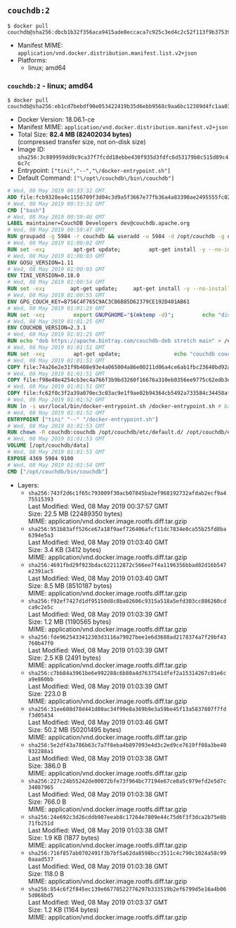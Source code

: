 ## `couchdb:2`

```console
$ docker pull couchdb@sha256:dbcb1b32f356aca9415ade8eccaca7c925c3ed4c2c52f113f9b3753994eee226
```

-	Manifest MIME: `application/vnd.docker.distribution.manifest.list.v2+json`
-	Platforms:
	-	linux; amd64

### `couchdb:2` - linux; amd64

```console
$ docker pull couchdb@sha256:eb1cd7bebdf90e053422419b35d6ebb9568c9aa6bc12389d4fc1aa037beed480
```

-	Docker Version: 18.06.1-ce
-	Manifest MIME: `application/vnd.docker.distribution.manifest.v2+json`
-	Total Size: **82.4 MB (82402034 bytes)**  
	(compressed transfer size, not on-disk size)
-	Image ID: `sha256:3c889959dd0c9ca37f7fcdd18ebbe430f935d3fdfc6d53179b8c515d89c46c7c`
-	Entrypoint: `["tini","--","\/docker-entrypoint.sh"]`
-	Default Command: `["\/opt\/couchdb\/bin\/couchdb"]`

```dockerfile
# Wed, 08 May 2019 00:33:32 GMT
ADD file:fcb9328ea4c1156709f3d04c3d9a5f3667e77fb36a4a83390ae2495555fc0238 in / 
# Wed, 08 May 2019 00:33:32 GMT
CMD ["bash"]
# Wed, 08 May 2019 00:59:46 GMT
LABEL maintainer=CouchDB Developers dev@couchdb.apache.org
# Wed, 08 May 2019 00:59:47 GMT
RUN groupadd -g 5984 -r couchdb && useradd -u 5984 -d /opt/couchdb -g couchdb couchdb
# Wed, 08 May 2019 01:00:02 GMT
RUN set -ex;         apt-get update;         apt-get install -y --no-install-recommends                 apt-transport-https                 ca-certificates                 dirmngr                 gnupg         ;         rm -rf /var/lib/apt/lists/*
# Wed, 08 May 2019 01:00:03 GMT
ENV GOSU_VERSION=1.11
# Wed, 08 May 2019 01:00:03 GMT
ENV TINI_VERSION=0.18.0
# Wed, 08 May 2019 01:00:54 GMT
RUN set -ex; 		apt-get update; 	apt-get install -y --no-install-recommends wget; 	rm -rf /var/lib/apt/lists/*; 		dpkgArch="$(dpkg --print-architecture | awk -F- '{ print $NF }')"; 		wget -O /usr/local/bin/gosu "https://github.com/tianon/gosu/releases/download/${GOSU_VERSION}/gosu-$dpkgArch"; 	wget -O /usr/local/bin/gosu.asc "https://github.com/tianon/gosu/releases/download/$GOSU_VERSION/gosu-$dpkgArch.asc"; 	export GNUPGHOME="$(mktemp -d)";         echo "disable-ipv6" >> ${GNUPGHOME}/dirmngr.conf;         for server in $(shuf -e pgpkeys.mit.edu             ha.pool.sks-keyservers.net             hkp://p80.pool.sks-keyservers.net:80             pgp.mit.edu) ; do         gpg --batch --keyserver $server --recv-keys B42F6819007F00F88E364FD4036A9C25BF357DD4 && break || : ;         done; 	gpg --batch --verify /usr/local/bin/gosu.asc /usr/local/bin/gosu; 	rm -rf "$GNUPGHOME" /usr/local/bin/gosu.asc; 	chmod +x /usr/local/bin/gosu; 	gosu nobody true;     	wget -O /usr/local/bin/tini "https://github.com/krallin/tini/releases/download/v${TINI_VERSION}/tini-$dpkgArch"; 	wget -O /usr/local/bin/tini.asc "https://github.com/krallin/tini/releases/download/v${TINI_VERSION}/tini-$dpkgArch.asc"; 	export GNUPGHOME="$(mktemp -d)";         echo "disable-ipv6" >> ${GNUPGHOME}/dirmngr.conf;         for server in $(shuf -e pgpkeys.mit.edu             ha.pool.sks-keyservers.net             hkp://p80.pool.sks-keyservers.net:80             pgp.mit.edu) ; do         gpg --batch --keyserver $server --recv-keys 595E85A6B1B4779EA4DAAEC70B588DFF0527A9B7 && break || : ;         done; 	gpg --batch --verify /usr/local/bin/tini.asc /usr/local/bin/tini; 	rm -rf "$GNUPGHOME" /usr/local/bin/tini.asc; 	chmod +x /usr/local/bin/tini;         apt-get purge -y --auto-remove wget; 	tini --version
# Wed, 08 May 2019 01:00:55 GMT
ENV GPG_COUCH_KEY=8756C4F765C9AC3CB6B85D62379CE192D401AB61
# Wed, 08 May 2019 01:01:25 GMT
RUN set -xe;         export GNUPGHOME="$(mktemp -d)";         echo "disable-ipv6" >> ${GNUPGHOME}/dirmngr.conf;         for server in $(shuf -e pgpkeys.mit.edu             ha.pool.sks-keyservers.net             hkp://p80.pool.sks-keyservers.net:80             pgp.mit.edu) ; do                 gpg --batch --keyserver $server --recv-keys $GPG_COUCH_KEY && break || : ;         done;         gpg --batch --export $GPG_COUCH_KEY > /etc/apt/trusted.gpg.d/couchdb.gpg;         command -v gpgconf && gpgconf --kill all || :;         rm -rf "$GNUPGHOME";         apt-key list
# Wed, 08 May 2019 01:01:25 GMT
ENV COUCHDB_VERSION=2.3.1
# Wed, 08 May 2019 01:01:25 GMT
RUN echo "deb https://apache.bintray.com/couchdb-deb stretch main" > /etc/apt/sources.list.d/couchdb.list
# Wed, 08 May 2019 01:01:51 GMT
RUN set -xe;         apt-get update;                 echo "couchdb couchdb/mode select none" | debconf-set-selections;         DEBIAN_FRONTEND=noninteractive apt-get install -y --allow-downgrades --allow-remove-essential --allow-change-held-packages                 couchdb="$COUCHDB_VERSION"~stretch         ;         rmdir /var/lib/couchdb /var/log/couchdb;         rm /opt/couchdb/data /opt/couchdb/var/log;         mkdir -p /opt/couchdb/data /opt/couchdb/var/log;         chown couchdb:couchdb /opt/couchdb/data /opt/couchdb/var/log;         chmod 777 /opt/couchdb/data /opt/couchdb/var/log;         rm /opt/couchdb/etc/default.d/10-filelog.ini;         rm -rf /var/lib/apt/lists/*
# Wed, 08 May 2019 01:01:51 GMT
COPY file:74a26e2e31f9b408e93e4a065004a86e00211d06a4ce6ab1fbc23640bd92a929 in /opt/couchdb/etc/default.d/ 
# Wed, 08 May 2019 01:01:51 GMT
COPY file:f98e48e4254cb3ec4a766f3b9bd3260f16676a310eb0356ee9775c62edb3e8f3 in /opt/couchdb/etc/ 
# Wed, 08 May 2019 01:01:51 GMT
COPY file:fc62f0c3f2a39a070ec3c03ac9e1f9ae02b94364cb5492a733584c34458af969 in /usr/local/bin 
# Wed, 08 May 2019 01:01:52 GMT
RUN ln -s usr/local/bin/docker-entrypoint.sh /docker-entrypoint.sh # backwards compat
# Wed, 08 May 2019 01:01:52 GMT
ENTRYPOINT ["tini" "--" "/docker-entrypoint.sh"]
# Wed, 08 May 2019 01:01:53 GMT
RUN chown -R couchdb:couchdb /opt/couchdb/etc/default.d/ /opt/couchdb/etc/vm.args
# Wed, 08 May 2019 01:01:53 GMT
VOLUME [/opt/couchdb/data]
# Wed, 08 May 2019 01:01:53 GMT
EXPOSE 4369 5984 9100
# Wed, 08 May 2019 01:01:54 GMT
CMD ["/opt/couchdb/bin/couchdb"]
```

-	Layers:
	-	`sha256:743f2d6c1f65c793009f30acb07845ba2ef968192732afdab2ecf9a475515393`  
		Last Modified: Wed, 08 May 2019 00:37:57 GMT  
		Size: 22.5 MB (22489350 bytes)  
		MIME: application/vnd.docker.image.rootfs.diff.tar.gzip
	-	`sha256:951b83aff526ce67a18f9aef726406afcf11dc7834e0ca55b25fd8ba6394e5a3`  
		Last Modified: Wed, 08 May 2019 01:03:40 GMT  
		Size: 3.4 KB (3412 bytes)  
		MIME: application/vnd.docker.image.rootfs.diff.tar.gzip
	-	`sha256:4691fbd29f923bdac622112872c566ee7f4a1196356bbad02d16b547e2391ac5`  
		Last Modified: Wed, 08 May 2019 01:03:40 GMT  
		Size: 8.5 MB (8510187 bytes)  
		MIME: application/vnd.docker.image.rootfs.diff.tar.gzip
	-	`sha256:f92ef7427d1df95150d8c8ba02606c9315a518a5efd303cc886260cdca9c2e5c`  
		Last Modified: Wed, 08 May 2019 01:03:39 GMT  
		Size: 1.2 MB (1190565 bytes)  
		MIME: application/vnd.docker.image.rootfs.diff.tar.gzip
	-	`sha256:fde9625433412303d3116a79027bee1e6d3688ad2178374a7f29bf43760b47f0`  
		Last Modified: Wed, 08 May 2019 01:03:39 GMT  
		Size: 2.5 KB (2491 bytes)  
		MIME: application/vnd.docker.image.rootfs.diff.tar.gzip
	-	`sha256:c7bb84a3961be6e992288c6b80a4d7637541dfef2a15314267c01e6ca9e860bb`  
		Last Modified: Wed, 08 May 2019 01:03:39 GMT  
		Size: 223.0 B  
		MIME: application/vnd.docker.image.rootfs.diff.tar.gzip
	-	`sha256:31ee608d78d441d80ac34f99e8a369b9e3a59be45f13a5837807f7fdf3d05434`  
		Last Modified: Wed, 08 May 2019 01:03:46 GMT  
		Size: 50.2 MB (50201495 bytes)  
		MIME: application/vnd.docker.image.rootfs.diff.tar.gzip
	-	`sha256:5e2df43a786b63c7a7f8eba4b897093e4d3c2ed9ce7619ff08a3be40932288a1`  
		Last Modified: Wed, 08 May 2019 01:03:38 GMT  
		Size: 386.0 B  
		MIME: application/vnd.docker.image.rootfs.diff.tar.gzip
	-	`sha256:227c24b55242de00072bfe73f964bc77194e67ce8a5c979efd2e5d7c34087965`  
		Last Modified: Wed, 08 May 2019 01:03:38 GMT  
		Size: 766.0 B  
		MIME: application/vnd.docker.image.rootfs.diff.tar.gzip
	-	`sha256:24e692c3d26cddb907eeab8c17264e7809e44c75d6f3f3dca2b75e8b71fb251d`  
		Last Modified: Wed, 08 May 2019 01:03:38 GMT  
		Size: 1.9 KB (1877 bytes)  
		MIME: application/vnd.docker.image.rootfs.diff.tar.gzip
	-	`sha256:716f857ab0702491f3b7bf5a62da8598bcc3511c4c790c1024a58c990aaad537`  
		Last Modified: Wed, 08 May 2019 01:03:38 GMT  
		Size: 118.0 B  
		MIME: application/vnd.docker.image.rootfs.diff.tar.gzip
	-	`sha256:854c6f2f845ec139e66770522776297b333519b2ef6799d5e16a4b065d068bd5`  
		Last Modified: Wed, 08 May 2019 01:03:37 GMT  
		Size: 1.2 KB (1164 bytes)  
		MIME: application/vnd.docker.image.rootfs.diff.tar.gzip
